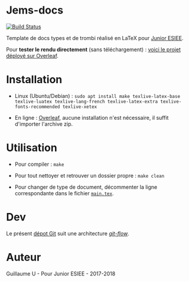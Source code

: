# Jems-docs

[![Build Status](https://travis-ci.org/JUNIOR-ESIEE/jems-docs.svg?branch=master)](https://travis-ci.org/JUNIOR-ESIEE/jems-docs)

Template de docs types et de trombi réalisé en LaTeX pour [Junior ESIEE](http://junioresiee.com).

Pour **tester le rendu directement** (sans téléchargement) : [voici le projet déployé sur Overleaf](https://www.overleaf.com/read/sznvmtrsrqww).

# Installation
* Linux (Ubuntu/Debian) : ``sudo apt install make texlive-latex-base texlive-luatex texlive-lang-french texlive-latex-extra texlive-fonts-recommended texlive-xetex``

* En ligne : [Overleaf](https://www.overleaf.com/), aucune installation n'est nécessaire, il suffit d'importer l'archive zip.

# Utilisation
* Pour compiler :
`make`

* Pour tout nettoyer et retrouver un dossier propre :
`make clean`

* Pour changer de type de document, décommenter la ligne correspondante dans le fichier [`main.tex`](./blob/master/main.tex).
# Dev
Le présent [dépot Git](https://github.com/JUNIOR-ESIEE/jems-docs) suit une architecture [*git-flow*](https://danielkummer.github.io/git-flow-cheatsheet/#getting_started).

# Auteur
Guillaume U - Pour Junior ESIEE - 2017-2018
